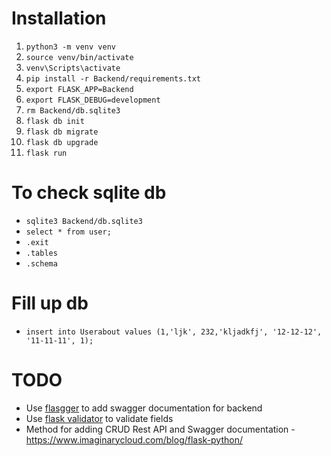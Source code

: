 # Installation 

1. `python3 -m venv venv`
2. `source venv/bin/activate `
3. `venv\Scripts\activate`
4. `pip install -r Backend/requirements.txt`
5. `export FLASK_APP=Backend`
6. `export FLASK_DEBUG=development`
7. `rm Backend/db.sqlite3`
7. `flask db init`
8. `flask db migrate`
9. `flask db upgrade`
10. `flask run`

# To check sqlite db
- `sqlite3 Backend/db.sqlite3`
- `select * from user;`
- `.exit`
- `.tables`
- `.schema`

# Fill up db
- `insert into Userabout values (1,'ljk', 232,'kljadkfj', '12-12-12', '11-11-11', 1);`

# TODO 
- Use [flasgger](https://github.com/flasgger/flasgger) to add swagger documentation for backend 
- Use [flask validator](https://flask-validator.readthedocs.io/en/latest/) to validate fields 
- Method for adding CRUD Rest API and Swagger documentation - https://www.imaginarycloud.com/blog/flask-python/ 


<!-- 
4. `pip install flask `
4. `pip install -U Flask-SQLAlchemy`
4. `pip install Flask-Migrate` -->